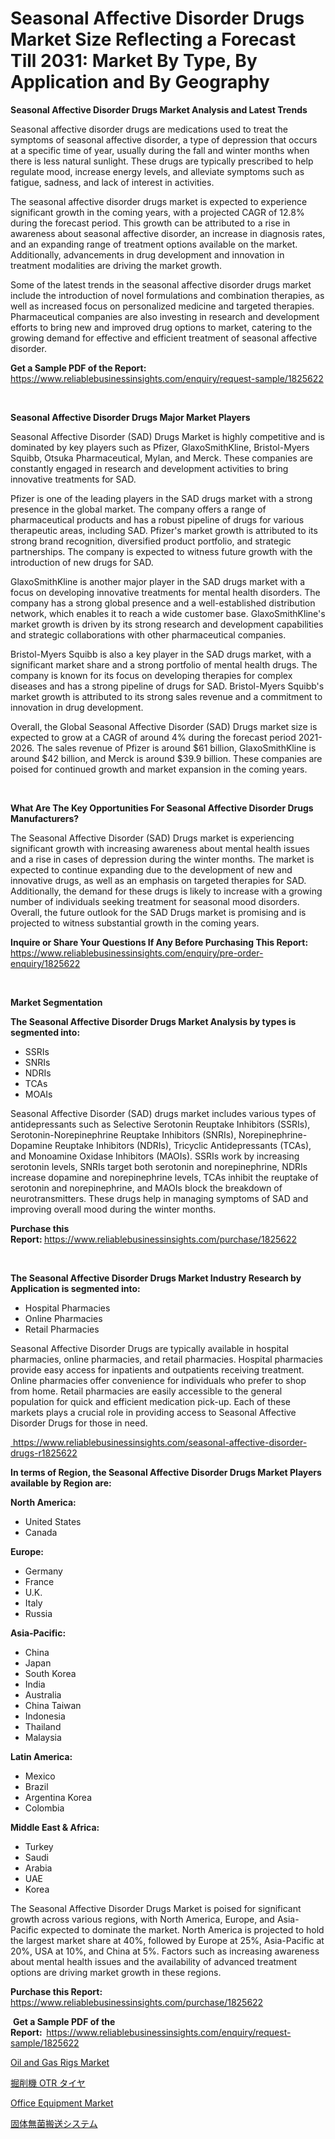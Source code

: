 <p><h1>Seasonal Affective Disorder Drugs Market Size Reflecting a Forecast Till 2031: Market By Type, By Application and By Geography</h1></p><p><strong>Seasonal Affective Disorder Drugs Market Analysis and Latest Trends</strong></p>
<p><p>Seasonal affective disorder drugs are medications used to treat the symptoms of seasonal affective disorder, a type of depression that occurs at a specific time of year, usually during the fall and winter months when there is less natural sunlight. These drugs are typically prescribed to help regulate mood, increase energy levels, and alleviate symptoms such as fatigue, sadness, and lack of interest in activities.</p><p>The seasonal affective disorder drugs market is expected to experience significant growth in the coming years, with a projected CAGR of 12.8% during the forecast period. This growth can be attributed to a rise in awareness about seasonal affective disorder, an increase in diagnosis rates, and an expanding range of treatment options available on the market. Additionally, advancements in drug development and innovation in treatment modalities are driving the market growth.</p><p>Some of the latest trends in the seasonal affective disorder drugs market include the introduction of novel formulations and combination therapies, as well as increased focus on personalized medicine and targeted therapies. Pharmaceutical companies are also investing in research and development efforts to bring new and improved drug options to market, catering to the growing demand for effective and efficient treatment of seasonal affective disorder.</p></p>
<p><strong>Get a Sample PDF of the Report:&nbsp;</strong> <a href="https://www.reliablebusinessinsights.com/enquiry/request-sample/1825622">https://www.reliablebusinessinsights.com/enquiry/request-sample/1825622</a></p>
<p>&nbsp;</p>
<p><strong>Seasonal Affective Disorder Drugs Major Market Players</strong></p>
<p><p>Seasonal Affective Disorder (SAD) Drugs Market is highly competitive and is dominated by key players such as Pfizer, GlaxoSmithKline, Bristol-Myers Squibb, Otsuka Pharmaceutical, Mylan, and Merck. These companies are constantly engaged in research and development activities to bring innovative treatments for SAD.</p><p>Pfizer is one of the leading players in the SAD drugs market with a strong presence in the global market. The company offers a range of pharmaceutical products and has a robust pipeline of drugs for various therapeutic areas, including SAD. Pfizer's market growth is attributed to its strong brand recognition, diversified product portfolio, and strategic partnerships. The company is expected to witness future growth with the introduction of new drugs for SAD.</p><p>GlaxoSmithKline is another major player in the SAD drugs market with a focus on developing innovative treatments for mental health disorders. The company has a strong global presence and a well-established distribution network, which enables it to reach a wide customer base. GlaxoSmithKline's market growth is driven by its strong research and development capabilities and strategic collaborations with other pharmaceutical companies.</p><p>Bristol-Myers Squibb is also a key player in the SAD drugs market, with a significant market share and a strong portfolio of mental health drugs. The company is known for its focus on developing therapies for complex diseases and has a strong pipeline of drugs for SAD. Bristol-Myers Squibb's market growth is attributed to its strong sales revenue and a commitment to innovation in drug development.</p><p>Overall, the Global Seasonal Affective Disorder (SAD) Drugs market size is expected to grow at a CAGR of around 4% during the forecast period 2021-2026. The sales revenue of Pfizer is around $61 billion, GlaxoSmithKline is around $42 billion, and Merck is around $39.9 billion. These companies are poised for continued growth and market expansion in the coming years.</p></p>
<p>&nbsp;</p>
<p><strong>What Are The Key Opportunities For Seasonal Affective Disorder Drugs Manufacturers?</strong></p>
<p><p>The Seasonal Affective Disorder (SAD) Drugs market is experiencing significant growth with increasing awareness about mental health issues and a rise in cases of depression during the winter months. The market is expected to continue expanding due to the development of new and innovative drugs, as well as an emphasis on targeted therapies for SAD. Additionally, the demand for these drugs is likely to increase with a growing number of individuals seeking treatment for seasonal mood disorders. Overall, the future outlook for the SAD Drugs market is promising and is projected to witness substantial growth in the coming years.</p></p>
<p><strong>Inquire or Share Your Questions If Any Before Purchasing This Report:</strong> <a href="https://www.reliablebusinessinsights.com/enquiry/pre-order-enquiry/1825622">https://www.reliablebusinessinsights.com/enquiry/pre-order-enquiry/1825622</a></p>
<p>&nbsp;</p>
<p><strong>Market Segmentation</strong></p>
<p><strong>The Seasonal Affective Disorder Drugs Market Analysis by types is segmented into:</strong></p>
<p><ul><li>SSRIs</li><li>SNRIs</li><li>NDRIs</li><li>TCAs</li><li>MOAIs</li></ul></p>
<p><p>Seasonal Affective Disorder (SAD) drugs market includes various types of antidepressants such as Selective Serotonin Reuptake Inhibitors (SSRIs), Serotonin-Norepinephrine Reuptake Inhibitors (SNRIs), Norepinephrine-Dopamine Reuptake Inhibitors (NDRIs), Tricyclic Antidepressants (TCAs), and Monoamine Oxidase Inhibitors (MAOIs). SSRIs work by increasing serotonin levels, SNRIs target both serotonin and norepinephrine, NDRIs increase dopamine and norepinephrine levels, TCAs inhibit the reuptake of serotonin and norepinephrine, and MAOIs block the breakdown of neurotransmitters. These drugs help in managing symptoms of SAD and improving overall mood during the winter months.</p></p>
<p><strong>Purchase this Report:&nbsp;</strong><a href="https://www.reliablebusinessinsights.com/purchase/1825622">https://www.reliablebusinessinsights.com/purchase/1825622</a></p>
<p>&nbsp;</p>
<p><strong>The Seasonal Affective Disorder Drugs Market Industry Research by Application is segmented into:</strong></p>
<p><ul><li>Hospital Pharmacies</li><li>Online Pharmacies</li><li>Retail Pharmacies</li></ul></p>
<p><p>Seasonal Affective Disorder Drugs are typically available in hospital pharmacies, online pharmacies, and retail pharmacies. Hospital pharmacies provide easy access for inpatients and outpatients receiving treatment. Online pharmacies offer convenience for individuals who prefer to shop from home. Retail pharmacies are easily accessible to the general population for quick and efficient medication pick-up. Each of these markets plays a crucial role in providing access to Seasonal Affective Disorder Drugs for those in need.</p></p>
<p><a href="https://www.reliablebusinessinsights.com/seasonal-affective-disorder-drugs-r1825622">&nbsp;https://www.reliablebusinessinsights.com/seasonal-affective-disorder-drugs-r1825622</a></p>
<p><strong>In terms of Region, the Seasonal Affective Disorder Drugs Market Players available by Region are:</strong></p>
<p>
    <p> <strong> North America: </strong>
        <ul>
            <li>United States</li>
            <li>Canada</li>
        </ul>
        </p> 
    <p> <strong> Europe: </strong>
        <ul>
            <li>Germany</li>
            <li>France</li>
            <li>U.K.</li>
            <li>Italy</li>
            <li>Russia</li>
        </ul>
        </p> 
    <p> <strong> Asia-Pacific: </strong>
        <ul>
            <li>China</li>
            <li>Japan</li>
            <li>South Korea</li>
            <li>India</li>
            <li>Australia</li>
            <li>China Taiwan</li>
            <li>Indonesia</li>
            <li>Thailand</li>
            <li>Malaysia</li>
        </ul>
        </p> 
    <p> <strong> Latin America: </strong>
        <ul>
            <li>Mexico</li>
            <li>Brazil</li>
            <li>Argentina Korea</li>
            <li>Colombia</li>
        </ul>
        </p> 
    <p> <strong> Middle East & Africa: </strong>
        <ul>
            <li>Turkey</li>
            <li>Saudi</li>
            <li>Arabia</li>
            <li>UAE</li>
            <li>Korea</li>
        </ul>
    </p>
    </p>
<p><p>The Seasonal Affective Disorder Drugs Market is poised for significant growth across various regions, with North America, Europe, and Asia-Pacific expected to dominate the market. North America is projected to hold the largest market share at 40%, followed by Europe at 25%, Asia-Pacific at 20%, USA at 10%, and China at 5%. Factors such as increasing awareness about mental health issues and the availability of advanced treatment options are driving market growth in these regions.</p></p>
<p><strong>Purchase this Report: </strong><a href="https://www.reliablebusinessinsights.com/purchase/1825622">https://www.reliablebusinessinsights.com/purchase/1825622</a></p>
<p>&nbsp;<strong>Get a Sample PDF of the Report:&nbsp;&nbsp;</strong><a href="https://www.reliablebusinessinsights.com/enquiry/request-sample/1825622">https://www.reliablebusinessinsights.com/enquiry/request-sample/1825622</a></p>
<p><strong></strong></p>
<p><p><a href="https://github.com/lamhaoka57/Market-Research-Report-List-1/blob/main/oil-and-gas-rigs-market.md">Oil and Gas Rigs Market</a></p><p><a href="https://github.com/ycmtqqhvk3273/Market-Research-Report-List-3/blob/main/2801264178194.md">掘削機 OTR タイヤ</a></p><p><a href="https://github.com/dancokkoe288/Market-Research-Report-List-1/blob/main/office-equipment-market.md">Office Equipment Market</a></p><p><a href="https://github.com/FredaJerde/Market-Research-Report-List-1/blob/main/9160282178193.md">固体無菌搬送システム</a></p></p>